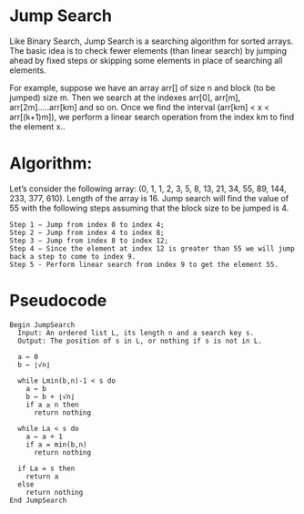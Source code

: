 # Jump Search
Like Binary Search, Jump Search is a searching algorithm for sorted
arrays. The basic idea is to check fewer elements (than linear search)
by jumping ahead by fixed steps or skipping some elements in place of
searching all elements.

For example, suppose we have an array arr[] of size n and block (to be
jumped) size m. Then we search at the indexes arr[0], arr[m],
arr[2m]…..arr[km] and so on. Once we find the interval
(arr[km] < x < arr[(k+1)m]), we perform a linear search operation from
the index km to find the element x..

# Algorithm:
Let’s consider the following array:
(0, 1, 1, 2, 3, 5, 8, 13, 21, 34, 55, 89, 144, 233, 377, 610). Length of
the array is 16. Jump search will find the value of 55 with the
following steps assuming that the block size to be jumped is 4.

	Step 1 − Jump from index 0 to index 4;
    Step 2 − Jump from index 4 to index 8;
    Step 3 − Jump from index 8 to index 12;
    Step 4 − Since the element at index 12 is greater than 55 we will jump back a step to come to index 9.
    Step 5 - Perform linear search from index 9 to get the element 55.

# Pseudocode
```
Begin JumpSearch
  Input: An ordered list L, its length n and a search key s.
  Output: The position of s in L, or nothing if s is not in L.

  a ← 0
  b ← ⌊√n⌋

  while Lmin(b,n)-1 < s do
    a ← b
    b ← b + ⌊√n⌋
    if a ≥ n then
      return nothing

  while La < s do
    a ← a + 1
    if a = min(b,n)
      return nothing

  if La = s then
    return a
  else
    return nothing
End JumpSearch
```
